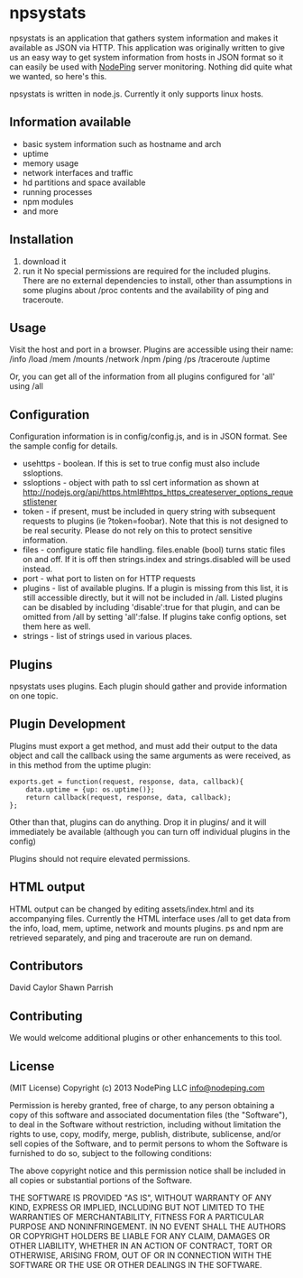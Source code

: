 npsystats
========

npsystats is an application that gathers system information and makes it available as JSON via HTTP.  This application was originally written to give us an easy way to get system information from hosts in JSON format so it can easily be used with [NodePing](http://nodeping.com) server monitoring.  Nothing did quite what we wanted, so here's this.

npsystats is written in node.js.  Currently it only supports linux hosts.

Information available
---------------------
* basic system information such as hostname and arch
* uptime
* memory usage
* network interfaces and traffic
* hd partitions and space available
* running processes
* npm modules
* and more

Installation
------------
1. download it
2. run it
No special permissions are required for the included plugins.  There are no external dependencies to install, other than assumptions in some plugins about /proc contents and the availability of ping and traceroute.

Usage
-----
Visit the host and port in a browser.  Plugins are accessible using their name:
/info
/load
/mem
/mounts
/network
/npm
/ping
/ps
/traceroute
/uptime

Or, you can get all of the information from all plugins configured for 'all' using
/all

Configuration
-------------
Configuration information is in config/config.js, and is in JSON format.  See the sample config for details.

* usehttps - boolean.  If this is set to true config must also include ssloptions.
* ssloptions - object with path to ssl cert information as shown at http://nodejs.org/api/https.html#https_https_createserver_options_requestlistener
* token - if present, must be included in query string with subsequent requests to plugins (ie ?token=foobar).  Note that this is not designed to be real security. Please do not rely on this to protect sensitive information.
* files - configure static file handling.  files.enable (bool) turns static files on and off.  If it is off then strings.index and strings.disabled will be used instead.
* port - what port to listen on for HTTP requests
* plugins - list of available plugins.  If a plugin is missing from this list, it is still accessible directly, but it will not be included in /all.  Listed plugins can be disabled by including 'disable':true for that plugin, and can be omitted from /all by setting 'all':false.  If plugins take config options, set them here as well.
* strings - list of strings used in various places.

Plugins
-------
npsystats uses plugins.  Each plugin should gather and provide information on one topic.

Plugin Development
------------------
Plugins must export a get method, and must add their output to the data object and call the callback using the same arguments as were received, as in this method from the uptime plugin:
```
exports.get = function(request, response, data, callback){
    data.uptime = {up: os.uptime()};
    return callback(request, response, data, callback);
};
```
Other than that, plugins can do anything.  Drop it in plugins/ and it will immediately be available (although you can turn off individual plugins in the config)

Plugins should not require elevated permissions.

HTML output
-----------
HTML output can be changed by editing assets/index.html and its accompanying files.  Currently the HTML interface uses /all to get data from the info, load, mem, uptime, network and mounts plugins.  ps and npm are retrieved separately, and ping and traceroute are run on demand.

Contributors
------------
David Caylor
Shawn Parrish

Contributing
------------
We would welcome additional plugins or other enhancements to this tool.

License
-------
(MIT License)
Copyright (c) 2013 NodePing LLC <info@nodeping.com>

Permission is hereby granted, free of charge, to any person obtaining
a copy of this software and associated documentation files (the
"Software"), to deal in the Software without restriction, including
without limitation the rights to use, copy, modify, merge, publish,
distribute, sublicense, and/or sell copies of the Software, and to
permit persons to whom the Software is furnished to do so, subject to
the following conditions:

The above copyright notice and this permission notice shall be
included in all copies or substantial portions of the Software.

THE SOFTWARE IS PROVIDED "AS IS", WITHOUT WARRANTY OF ANY KIND,
EXPRESS OR IMPLIED, INCLUDING BUT NOT LIMITED TO THE WARRANTIES OF
MERCHANTABILITY, FITNESS FOR A PARTICULAR PURPOSE AND
NONINFRINGEMENT. IN NO EVENT SHALL THE AUTHORS OR COPYRIGHT HOLDERS BE
LIABLE FOR ANY CLAIM, DAMAGES OR OTHER LIABILITY, WHETHER IN AN ACTION
OF CONTRACT, TORT OR OTHERWISE, ARISING FROM, OUT OF OR IN CONNECTION
WITH THE SOFTWARE OR THE USE OR OTHER DEALINGS IN THE SOFTWARE.